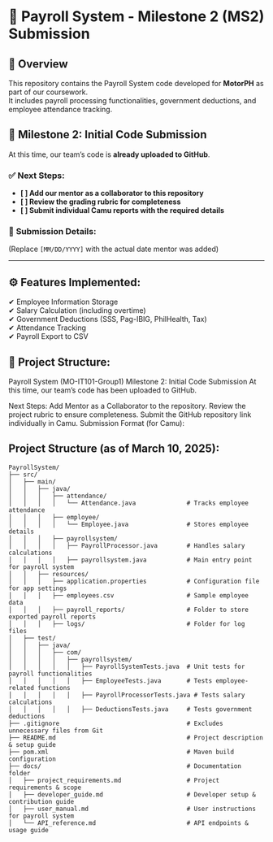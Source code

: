 # 🚀 Payroll System - Milestone 2 (MS2) Submission  

## 📌 Overview  
This repository contains the Payroll System code developed for **MotorPH** as part of our coursework.  
It includes payroll processing functionalities, government deductions, and employee attendance tracking.  

## 📝 Milestone 2: Initial Code Submission  
At this time, our team’s code is **already uploaded to GitHub**.  

### ✅ **Next Steps:**  
- **[ ] Add our mentor as a collaborator to this repository**  
- **[ ] Review the grading rubric for completeness**  
- **[ ] Submit individual Camu reports with the required details**  

### 📌 **Submission Details:**  

(Replace `[MM/DD/YYYY]` with the actual date mentor was added)

---

## ⚙️ Features Implemented:

✔ Employee Information Storage  
✔ Salary Calculation (including overtime)  
✔ Government Deductions (SSS, Pag-IBIG, PhilHealth, Tax)  
✔ Attendance Tracking  
✔ Payroll Export to CSV  

## 📂 Project Structure:




Payroll System (MO-IT101-Group1)
Milestone 2: Initial Code Submission
At this time, our team’s code has been uploaded to GitHub.

Next Steps:
Add Mentor as a Collaborator to the repository.
Review the project rubric to ensure completeness.
Submit the GitHub repository link individually in Camu.
Submission Format (for Camu):

## Project Structure (as of March 10, 2025):

```
PayrollSystem/
├── src/
│   ├── main/
│   │   ├── java/
│   │   │   ├── attendance/
│   │   │   │   └── Attendance.java              # Tracks employee attendance
│   │   │   ├── employee/
│   │   │   │   └── Employee.java                # Stores employee details
│   │   │   ├── payrollsystem/
│   │   │   │   ├── PayrollProcessor.java        # Handles salary calculations
│   │   │   │   ├── payrollsystem.java           # Main entry point for payroll system
│   │   ├── resources/
│   │   │   ├── application.properties           # Configuration file for app settings
│   │   │   ├── employees.csv                    # Sample employee data
│   │   │   ├── payroll_reports/                 # Folder to store exported payroll reports
│   │   │   ├── logs/                            # Folder for log files
│   ├── test/
│   │   ├── java/
│   │   │   ├── com/
│   │   │   │   ├── payrollsystem/
│   │   │   │   │   ├── PayrollSystemTests.java  # Unit tests for payroll functionalities
│   │   │   │   │   ├── EmployeeTests.java       # Tests employee-related functions
│   │   │   │   │   ├── PayrollProcessorTests.java # Tests salary calculations
│   │   │   │   │   ├── DeductionsTests.java     # Tests government deductions
├── .gitignore                                   # Excludes unnecessary files from Git
├── README.md                                    # Project description & setup guide
├── pom.xml                                      # Maven build configuration
├── docs/                                        # Documentation folder
│   ├── project_requirements.md                  # Project requirements & scope
│   ├── developer_guide.md                       # Developer setup & contribution guide
│   ├── user_manual.md                           # User instructions for payroll system
│   └── API_reference.md                         # API endpoints & usage guide
```
